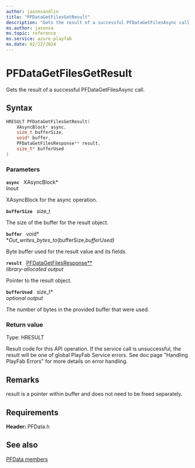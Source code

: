 ```yaml
---
author: jasonsandlin
title: "PFDataGetFilesGetResult"
description: "Gets the result of a successful PFDataGetFilesAsync call."
ms.author: jasonsa
ms.topic: reference
ms.service: azure-playfab
ms.date: 02/22/2024
---
```


# PFDataGetFilesGetResult  

Gets the result of a successful PFDataGetFilesAsync call.  

## Syntax  
  
```cpp
HRESULT PFDataGetFilesGetResult(  
    XAsyncBlock* async,  
    size_t bufferSize,  
    void* buffer,  
    PFDataGetFilesResponse** result,  
    size_t* bufferUsed  
)  
```  
  
### Parameters  
  
**`async`** &nbsp; XAsyncBlock*  
*_Inout_*  
  
XAsyncBlock for the async operation.  
  
**`bufferSize`** &nbsp; size_t  
  
The size of the buffer for the result object.  
  
**`buffer`** &nbsp; void*  
*_Out_writes_bytes_to_(bufferSize,*bufferUsed)*  
  
Byte buffer used for the result value and its fields.  
  
**`result`** &nbsp; [PFDataGetFilesResponse**](../../pfdatatypes/structs/pfdatagetfilesresponse.md)  
*library-allocated output*  
  
Pointer to the result object.  
  
**`bufferUsed`** &nbsp; size_t*  
*optional output*  
  
The number of bytes in the provided buffer that were used.  
  
  
### Return value
Type: HRESULT
  
Result code for this API operation. If the service call is unsuccessful, the result will be one of global PlayFab Service errors. See doc page "Handling PlayFab Errors" for more details on error handling.
  
## Remarks  
  
result is a pointer within buffer and does not need to be freed separately.
  
## Requirements  
  
**Header:** PFData.h
  
## See also  
[PFData members](../pfdata_members.md)  

  
  
